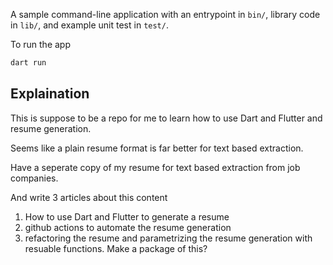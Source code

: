 A sample command-line application with an entrypoint in `bin/`, library code
in `lib/`, and example unit test in `test/`.

To run the app

```bash
dart run
```


## Explaination

This is suppose to be a repo for me to learn how to use Dart and Flutter and resume generation.

Seems like a plain resume format is far better for text based extraction.

Have a seperate copy of my resume for text based extraction from job companies.

And write 3 articles about this content

1. How to use Dart and Flutter to generate a resume
2. github actions to automate the resume generation
3. refactoring the resume and parametrizing the resume generation with resuable functions. Make a package of this?